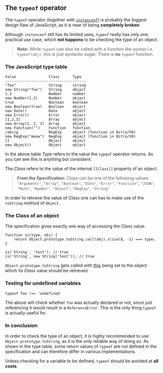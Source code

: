 ## The `typeof` operator

The `typeof` operator (together with 
[`instanceof`](#instanceof)) is probably the biggest 
design flaw of JavaScript, as it is near of being **completely broken**.

Although `instanceof` still has its limited uses, `typeof` really has only one
practical use case, which **not happens** to be checking the type of an object. 

> **Note:** While `typeof` can also be called with a function like syntax
> i.e. `typeof(obj)`, this is just syntactic sugar. There is **no**
> `typeof` function.

### The JavaScript type table

    Value               Class      Type
    -------------------------------------
    "foo"               String     string
    new String("foo")   String     object
    1.2                 Number     number
    new Number(1.2)     Number     object
    true                Boolean    boolean
    new Boolean(true)   Boolean    object
    new Date()          Date       object
    new Error()         Error      object
    [1,2,3]             Array      object
    new Array(1, 2, 3)  Array      object
    new Function("")    Function   function
    /abc/g              RegExp     object (function in Nitro/V8)
    new RegExp("meow")  RegExp     object (function in Nitro/V8)
    {}                  Object     object
    new Object()        Object     object

In the above table *Type* refers to the value the `typeof` operator returns. As
you can see this is anything but consistent.

The *Class* refers to the value of the internal `[[Class]]` property of an object.

> **From the Specification:**  *Class* can be one of the following values: 
> `"Arguments"`, `"Array"`, `"Boolean"`, `"Date"`, `"Error"`, `"Function"`,
> `"JSON"`, `"Math"`, `"Number"`, `"Object"`, `"RegExp"`, `"String"`

In order to retrieve the value of *Class* one can has to make use of the
`toString` method of `Object`.

### The Class of an object

The specification gives exactly one way of accessing the *Class* value.

    function is(type, obj) {
        return Object.prototype.toString.call(obj).slice(8, -1) === type;
    }
    
    is('String', 'test'); // true
    is('String', new String('test')); // true

`Object.prototype.toString` gets called with [this](#this) 
being set to the object which its *Class* value should be retrieved.

### Testing for undefined variables

    typeof foo !== 'undefined'

The above will check whether `foo` was actually declared or not, since just 
referencing it would result in a `ReferenceError`. This is the only thing
`typeof` is actually useful for.

### In conclusion

In order to check the type of an object, it is highly recommended to use 
`Object.prototype.toString`, as it is the only reliable way of doing so. 
As shown in the type table, some return values of `typeof` are not defined in the
specification and can therefore differ in various implementations.

Unless checking for a variable to be defined, `typeof` should be avoided at
**all costs**.

